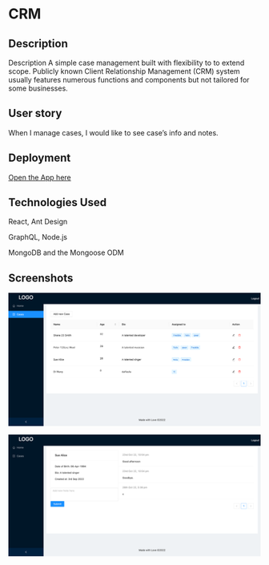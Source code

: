 # CRM 

## Description
Description
A simple case management built with flexibility to to extend scope. Publicly known Client Relationship Management (CRM) system usually features numerous functions and components but not tailored for some businesses. 

## User story
When I manage cases, I would like to see case’s info and notes. 


## Deployment 
[Open the App here](https://dark40.github.io/crm/)

## Technologies Used
React, Ant Design

GraphQL, Node.js

MongoDB and the Mongoose ODM

## Screenshots
![](./docs/Cases.png)

![](./docs/CaseItems.png)
